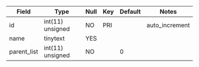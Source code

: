 **Field**|**Type**|**Null**|**Key**|**Default**|**Notes**
-----|-----|-----|-----|-----|-----
id|int(11) unsigned|NO|PRI| |auto\_increment
name|tinytext|YES| | | 
parent\_list|int(11) unsigned|NO| |0| 